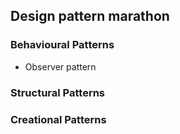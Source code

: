 ## Design pattern marathon

### Behavioural Patterns

- Observer pattern


### Structural Patterns



### Creational Patterns
